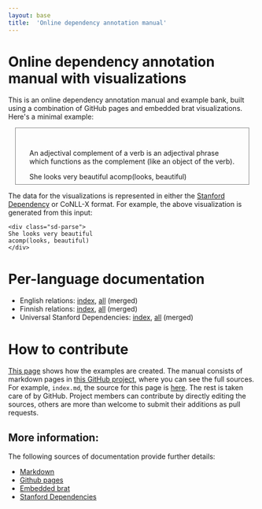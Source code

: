 ```yaml
---
layout: base
title:  'Online dependency annotation manual'
---
```


# Online dependency annotation manual with visualizations

This is an online dependency annotation manual and example bank, built
using a combination of GitHub pages and embedded brat
visualizations. Here's a minimal example:

<div style="border:1px solid gray;margin:1em;padding:2em 2em 0.5em 2em;">

An adjectival complement of a verb is an adjectival phrase which functions as the complement (like an object of the verb).

<div class="sd-parse">
She looks very beautiful
acomp(looks, beautiful)
</div>

</div>

The data for the visualizations is represented in either the [Stanford Dependency](http://nlp.stanford.edu/software/stanford-dependencies.shtml) or CoNLL-X
format. For example, the above visualization is generated from this input:

    <div class="sd-parse">
    She looks very beautiful
    acomp(looks, beautiful)
    </div>

# Per-language documentation

* English relations: [index](en-index.html), [all](en-all.html) (merged)
* Finnish relations: [index](fi-index.html), [all](fi-all.html) (merged)
* Universal Stanford Dependencies: [index](usd-index.html), [all](usd-all.html) (merged)

# How to contribute

[This page](embedsd.html) shows how the examples are created. The
manual consists of markdown pages in [this GitHub
project](https://github.com/fginter/sdmanualtest), where you can see
the full sources. For example, `index.md`, the source for this page is
[here](https://raw.githubusercontent.com/fginter/sdmanualtest/gh-pages/index.md).
The rest is taken care of by GitHub. Project members can contribute by
directly editing the sources, others are more than welcome to submit
their additions as pull requests.

## More information:

The following sources of documentation provide further details:

- [Markdown](http://daringfireball.net/projects/markdown/syntax)
- [Github pages](https://pages.github.com/)
- [Embedded brat](http://brat.nlplab.org/embed.html)
- [Stanford Dependencies](http://nlp.stanford.edu/software/stanford-dependencies.shtml)
